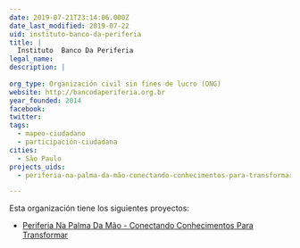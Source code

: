 ```yaml
---
date: 2019-07-21T23:14:06.000Z
date_last_modified: 2019-07-22
uid: instituto-banco-da-periferia
title: |
  Instituto  Banco Da Periferia
legal_name: 
description: |
  
org_type: Organización civil sin fines de lucro (ONG)
website: http://bancodaperiferia.org.br
year_founded: 2014
facebook: 
twitter: 
tags:
  - mapeo-ciudadano
  - participación-ciudadana
cities: 
  - São Paulo
projects_uids:
  - periferia-na-palma-da-mão-conectando-conhecimentos-para-transformar

---
```


Esta organización tiene los siguientes proyectos:

- [Periferia Na Palma Da Mão - Conectando Conhecimentos Para Transformar](/proyectos/periferia-na-palma-da-mão-conectando-conhecimentos-para-transformar)
